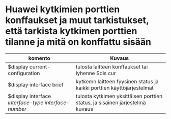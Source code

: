 # Huawei kytkimien porttien konffaukset ja muut tarkistukset, että tarkista kytkimen porttien tilanne ja mitä on konffattu sisään

| komento   |  Kuvaus | 
| ----- | ------- |
| $display current-configuration | tulosta laitteen konffaukset tai lyhenne $dis cur |
| $display interface brief | kytkemn laitteen fyysinen status ja kaikki porttien käyttöjärjestelmät |
| $display interface *interface-type interface-number*  | tulosta kytkimen yksittäisen porttien status, ja sisäinen järjestelmä kuvaus | 
